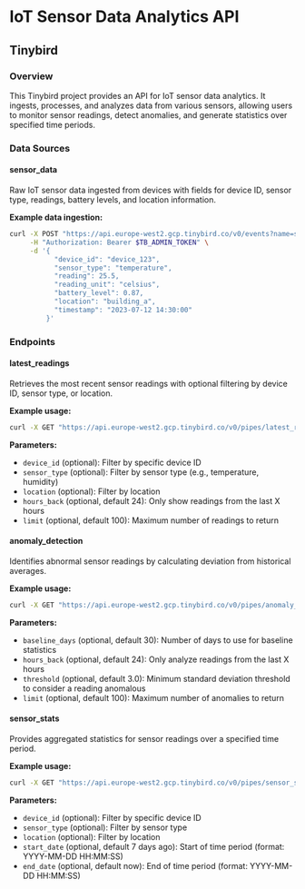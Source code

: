 # IoT Sensor Data Analytics API

## Tinybird

### Overview
This Tinybird project provides an API for IoT sensor data analytics. It ingests, processes, and analyzes data from various sensors, allowing users to monitor sensor readings, detect anomalies, and generate statistics over specified time periods.

### Data Sources

#### sensor_data
Raw IoT sensor data ingested from devices with fields for device ID, sensor type, readings, battery levels, and location information.

**Example data ingestion:**
```bash
curl -X POST "https://api.europe-west2.gcp.tinybird.co/v0/events?name=sensor_data" \
     -H "Authorization: Bearer $TB_ADMIN_TOKEN" \
     -d '{
           "device_id": "device_123",
           "sensor_type": "temperature",
           "reading": 25.5,
           "reading_unit": "celsius",
           "battery_level": 0.87,
           "location": "building_a",
           "timestamp": "2023-07-12 14:30:00"
         }'
```

### Endpoints

#### latest_readings
Retrieves the most recent sensor readings with optional filtering by device ID, sensor type, or location.

**Example usage:**
```bash
curl -X GET "https://api.europe-west2.gcp.tinybird.co/v0/pipes/latest_readings.json?token=$TB_ADMIN_TOKEN&device_id=device_123&hours_back=12"
```

**Parameters:**
- `device_id` (optional): Filter by specific device ID
- `sensor_type` (optional): Filter by sensor type (e.g., temperature, humidity)
- `location` (optional): Filter by location
- `hours_back` (optional, default 24): Only show readings from the last X hours
- `limit` (optional, default 100): Maximum number of readings to return

#### anomaly_detection
Identifies abnormal sensor readings by calculating deviation from historical averages.

**Example usage:**
```bash
curl -X GET "https://api.europe-west2.gcp.tinybird.co/v0/pipes/anomaly_detection.json?token=$TB_ADMIN_TOKEN&threshold=4.0&baseline_days=14"
```

**Parameters:**
- `baseline_days` (optional, default 30): Number of days to use for baseline statistics
- `hours_back` (optional, default 24): Only analyze readings from the last X hours
- `threshold` (optional, default 3.0): Minimum standard deviation threshold to consider a reading anomalous
- `limit` (optional, default 100): Maximum number of anomalies to return

#### sensor_stats
Provides aggregated statistics for sensor readings over a specified time period.

**Example usage:**
```bash
curl -X GET "https://api.europe-west2.gcp.tinybird.co/v0/pipes/sensor_stats.json?token=$TB_ADMIN_TOKEN&start_date=2023-06-01%2000:00:00&end_date=2023-06-30%2023:59:59"
```

**Parameters:**
- `device_id` (optional): Filter by specific device ID
- `sensor_type` (optional): Filter by sensor type
- `location` (optional): Filter by location
- `start_date` (optional, default 7 days ago): Start of time period (format: YYYY-MM-DD HH:MM:SS)
- `end_date` (optional, default now): End of time period (format: YYYY-MM-DD HH:MM:SS)

